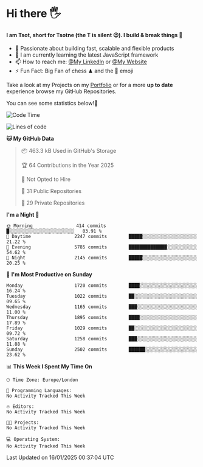 # Hi there :raised_hand_with_fingers_splayed:
#### I am Tsot, short for Tsotne (the T is silent :wink:). I build & break things :space_invader:
- :telescope: Passionate about building fast, scalable and flexible products
- :seedling: I am currently learning the latest JavaScript framework 
- :mailbox: How to reach me: [@My LinkedIn](https://www.linkedin.com/in/tsotne-gvadzabia/) or [@My Website](https://tsotne.co.uk/contact)
- :zap: Fun Fact: Big Fan of chess ♟ and the 👾 emoji

Take a look at my Projects on my [Portfolio](https://tsotne.co.uk/) or for a more **up to date** experience browse my GitHub Repositories.

You can see some statistics below!:space_invader:
<!--START_SECTION:waka-->
![Code Time](http://img.shields.io/badge/Code%20Time-761%20hrs%202%20mins-blue)

![Lines of code](https://img.shields.io/badge/From%20Hello%20World%20I%27ve%20Written-7.1%20million%20lines%20of%20code-blue)

**🐱 My GitHub Data** 

> 📦 463.3 kB Used in GitHub's Storage 
 > 
> 🏆 64 Contributions in the Year 2025
 > 
> 🚫 Not Opted to Hire
 > 
> 📜 31 Public Repositories 
 > 
> 🔑 29 Private Repositories 
 > 
**I'm a Night 🦉** 

```text
🌞 Morning                414 commits         █░░░░░░░░░░░░░░░░░░░░░░░░   03.91 % 
🌆 Daytime                2247 commits        █████░░░░░░░░░░░░░░░░░░░░   21.22 % 
🌃 Evening                5785 commits        ██████████████░░░░░░░░░░░   54.62 % 
🌙 Night                  2145 commits        █████░░░░░░░░░░░░░░░░░░░░   20.25 % 
```
📅 **I'm Most Productive on Sunday** 

```text
Monday                   1720 commits        ████░░░░░░░░░░░░░░░░░░░░░   16.24 % 
Tuesday                  1022 commits        ██░░░░░░░░░░░░░░░░░░░░░░░   09.65 % 
Wednesday                1165 commits        ███░░░░░░░░░░░░░░░░░░░░░░   11.00 % 
Thursday                 1895 commits        ████░░░░░░░░░░░░░░░░░░░░░   17.89 % 
Friday                   1029 commits        ██░░░░░░░░░░░░░░░░░░░░░░░   09.72 % 
Saturday                 1258 commits        ███░░░░░░░░░░░░░░░░░░░░░░   11.88 % 
Sunday                   2502 commits        ██████░░░░░░░░░░░░░░░░░░░   23.62 % 
```


📊 **This Week I Spent My Time On** 

```text
🕑︎ Time Zone: Europe/London

💬 Programming Languages: 
No Activity Tracked This Week

🔥 Editors: 
No Activity Tracked This Week

🐱‍💻 Projects: 
No Activity Tracked This Week

💻 Operating System: 
No Activity Tracked This Week
```


 Last Updated on 16/01/2025 00:37:04 UTC
<!--END_SECTION:waka-->
